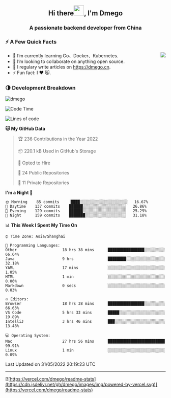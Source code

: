 <h2 align="center">Hi there<img src="https://cdn.jsdelivr.net/gh/dmego/images/img/Hi.gif" height="32" />, I'm Dmego </h2>
<h3 align="center">A passionate backend developer from China</h3>

### ⚡️ A Few Quick Facts

<img align="right" src="https://readme-stats-dmego.vercel.app/api?username=dmego&show_icons=true&icon_color=1573B3&hide_title=true&text_color=718096&bg_color=00000000&hide_border=true"/>

<ul>
    <li> 🌱 I’m currently learning Go、Docker、Kubernetes.</li>
    <li> 👯 I’m looking to collaborate on anything open source.</li>
    <li> 📝 I regulary write articles on <a href="https://dmego.cn">https://dmego.cn</a>.</li>
    <li> ⚡ Fun fact: I ❤️ 😻.</li>
</ul>

### 🌗 Development Breakdown

<img src="https://komarev.com/ghpvc/?username=dmego" alt="dmego" />

<!--START_SECTION:waka-->
![Code Time](http://img.shields.io/badge/Code%20Time-1%2C380%20hrs%2045%20mins-blue)

![Lines of code](https://img.shields.io/badge/From%20Hello%20World%20I%27ve%20Written-246%20Thousand%20lines%20of%20code-blue)

**🐱 My GitHub Data** 

> 🏆 236 Contributions in the Year 2022
 > 
> 📦 220.1 kB Used in GitHub's Storage 
 > 
> 💼 Opted to Hire
 > 
> 📜 24 Public Repositories 
 > 
> 🔑 11 Private Repositories  
 > 
**I'm a Night 🦉** 

```text
🌞 Morning    85 commits     ████░░░░░░░░░░░░░░░░░░░░░   16.67% 
🌆 Daytime    137 commits    ██████░░░░░░░░░░░░░░░░░░░   26.86% 
🌃 Evening    129 commits    ██████░░░░░░░░░░░░░░░░░░░   25.29% 
🌙 Night      159 commits    ███████░░░░░░░░░░░░░░░░░░   31.18%

```


📊 **This Week I Spent My Time On** 

```text
⌚︎ Time Zone: Asia/Shanghai

💬 Programming Languages: 
Other                    18 hrs 38 mins      ████████████████░░░░░░░░░   66.64% 
Java                     9 hrs               ████████░░░░░░░░░░░░░░░░░   32.18% 
YAML                     17 mins             ░░░░░░░░░░░░░░░░░░░░░░░░░   1.05% 
HTML                     1 min               ░░░░░░░░░░░░░░░░░░░░░░░░░   0.06% 
Markdown                 0 secs              ░░░░░░░░░░░░░░░░░░░░░░░░░   0.03%

🔥 Editors: 
Browser                  18 hrs 38 mins      ████████████████░░░░░░░░░   66.63% 
VS Code                  5 hrs 33 mins       █████░░░░░░░░░░░░░░░░░░░░   19.89% 
IntelliJ                 3 hrs 46 mins       ███░░░░░░░░░░░░░░░░░░░░░░   13.48%

💻 Operating System: 
Mac                      27 hrs 56 mins      █████████████████████████   99.91% 
Linux                    1 min               ░░░░░░░░░░░░░░░░░░░░░░░░░   0.09%

```


 Last Updated on 31/05/2022 20:19:23 UTC
<!--END_SECTION:waka-->

---

[![https://vercel.com/dmego/readme-stats](https://cdn.jsdelivr.net/gh/dmego/images/img/powered-by-vercel.svg)](https://vercel.com/dmego/readme-stats)

